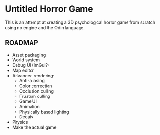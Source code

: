 # Untitled Horror Game

This is an attempt at creating a 3D psychological horror game from scratch using no engine and the Odin language.

## ROADMAP

- Asset packaging
- World system
- Debug UI (ImGui?)
- Map editor
- Advanced rendering:
    - Anti-aliasing
    - Color correction
    - Occlusion culling
    - Frustum culling
    - Game UI
    - Animation
    - Physically based lighting
    - Decals
- Physics
- Make the actual game
